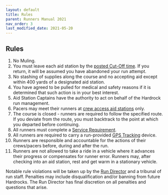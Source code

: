 ```yaml
---
layout: default
title: Rules
parent: Runners Manual 2021
nav_order: 3
last_modified_date: 2021-05-20
---
```


## Rules

1. No Muling.
2. You must leave each aid station by the [posted Cut-Off time](docs/runners_manual_2021/course/aid_station_table/). If you return, it will be assumed you have abandoned your run attempt.
3. No stashing of supplies along the course and no accepting aid except within 400 yards of a designated aid station.
4. You have agreed to be pulled for medical and safety reasons if it is determined that such action is in your best interest.
5. Aid Station Captains have the authority to act on behalf of the Hardrock run management.
6. Pacers may meet their runners at [crew access aid stations](docs/runners_manual_2021/course/aid_station_table/) only.
7. The course is closed - runners are required to follow the specified route.  If you deviate from the route, you must backtrack to the point at which you departed before continuing.
8. All runners must complete a [Service Requirement](https://www.hardrock100.com/files/trailwork/HR100-2021-Service-Form.pdf).
9. All runners are required to carry a run-provided [GPS Tracking](https://www.hardrock100.com/hardrock-runner-tracking.php) device.
10. Runners are responsible and accountable for the actions of their crews/pacers before, during and after the run.
11. Runners are not allowed to take a ride in a vehicle where it advances their progress or compensates for runner error. Runners may, after checking into an aid station, rest and get warm in a stationary vehicle.
 
Notable rule violations will be taken up by the [Run Director](mailto:dale@hardrock100.com) and a tribunal of run staff.  Penalties may include disqualification and/or banning from future Hardrocks.  The Run Director has final discretion on all penalties and questions that arise.

